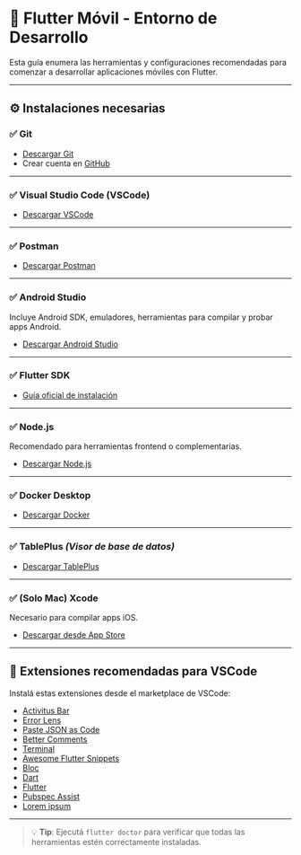 # 📱 Flutter Móvil - Entorno de Desarrollo

Esta guía enumera las herramientas y configuraciones recomendadas para comenzar a desarrollar aplicaciones móviles con Flutter.

---

## ⚙️ Instalaciones necesarias

### ✅ Git
- [Descargar Git](https://git-scm.com/downloads)
- Crear cuenta en [GitHub](https://github.com)

---

### ✅ Visual Studio Code (VSCode)
- [Descargar VSCode](https://code.visualstudio.com/)

---

### ✅ Postman
- [Descargar Postman](https://www.postman.com/downloads/)

---

### ✅ Android Studio
Incluye Android SDK, emuladores, herramientas para compilar y probar apps Android.  
- [Descargar Android Studio](https://developer.android.com/studio)

---

### ✅ Flutter SDK
- [Guía oficial de instalación](https://docs.flutter.dev/get-started/install)

---

### ✅ Node.js
Recomendado para herramientas frontend o complementarias.  
- [Descargar Node.js](https://nodejs.org/)

---

### ✅ Docker Desktop
- [Descargar Docker](https://www.docker.com/products/docker-desktop/)

---

### ✅ TablePlus *(Visor de base de datos)*
- [Descargar TablePlus](https://tableplus.com/)

---

### ✅ (Solo Mac) Xcode
Necesario para compilar apps iOS.  
- [Descargar desde App Store](https://apps.apple.com/us/app/xcode/id497799835)

---

## 🧩 Extensiones recomendadas para VSCode

Instalá estas extensiones desde el marketplace de VSCode:

- [Activitus Bar](https://marketplace.visualstudio.com/items?itemName=Gruntfuggly.activitusbar)
- [Error Lens](https://marketplace.visualstudio.com/items?itemName=usernamehw.errorlens)
- [Paste JSON as Code](https://marketplace.visualstudio.com/items?itemName=quicktype.quicktype)
- [Better Comments](https://marketplace.visualstudio.com/items?itemName=aaron-bond.better-comments)
- [Terminal](https://marketplace.visualstudio.com/items?itemName=formulahendry.terminal)
- [Awesome Flutter Snippets](https://marketplace.visualstudio.com/items?itemName=Nash.awesome-flutter-snippets)
- [Bloc](https://marketplace.visualstudio.com/items?itemName=FelixAngelov.bloc)
- [Dart](https://marketplace.visualstudio.com/items?itemName=Dart-Code.dart-code)
- [Flutter](https://marketplace.visualstudio.com/items?itemName=Dart-Code.flutter)
- [Pubspec Assist](https://marketplace.visualstudio.com/items?itemName=jeroen-meijer.pubspec-assist)
- [Lorem ipsum](https://marketplace.visualstudio.com/items?itemName=Tyriar.lorem-ipsum)

---

> 💡 **Tip**: Ejecutá `flutter doctor` para verificar que todas las herramientas estén correctamente instaladas.
